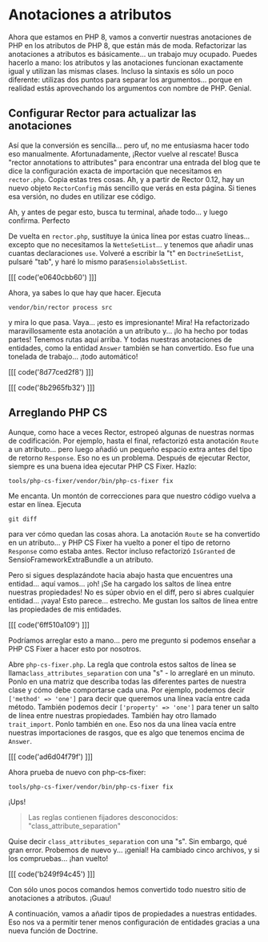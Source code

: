 # Anotaciones a atributos

Ahora que estamos en PHP 8, vamos a convertir nuestras anotaciones de PHP en los atributos de PHP 8, que están más de moda. Refactorizar las anotaciones a atributos es básicamente... un trabajo muy ocupado. Puedes hacerlo a mano: los atributos y las anotaciones funcionan exactamente igual y utilizan las mismas clases. Incluso la sintaxis es sólo un poco diferente: utilizas dos puntos para separar los argumentos... porque en realidad estás aprovechando los argumentos con nombre de PHP. Genial.

## Configurar Rector para actualizar las anotaciones

Así que la conversión es sencilla... pero uf, no me entusiasma hacer todo eso manualmente. Afortunadamente, ¡Rector vuelve al rescate! Busca "rector annotations to attributes" para encontrar una entrada del blog que te dice la configuración exacta de importación que necesitamos en `rector.php`. Copia estas tres cosas. Ah, y a partir de Rector 0.12, hay un nuevo objeto `RectorConfig` más sencillo que verás en esta página. Si tienes esa versión, no dudes en utilizar ese código.

Ah, y antes de pegar esto, busca tu terminal, añade todo... y luego confirma. Perfecto

De vuelta en `rector.php`, sustituye la única línea por estas cuatro líneas... excepto que no necesitamos la `NetteSetList`... y tenemos que añadir unas cuantas declaraciones `use`. Volveré a escribir la "t" en `DoctrineSetList`, pulsaré "tab", y haré lo mismo para`SensiolabsSetList`.

[[[ code('e0640cbb60') ]]]

Ahora, ya sabes lo que hay que hacer. Ejecuta

```terminal
vendor/bin/rector process src
```

y mira lo que pasa. Vaya... ¡esto es impresionante! Mira! Ha refactorizado maravillosamente esta anotación a un atributo y... ¡lo ha hecho por todas partes! Tenemos rutas aquí arriba. Y todas nuestras anotaciones de entidades, como la entidad `Answer` también se han convertido. Eso fue una tonelada de trabajo... ¡todo automático!

[[[ code('8d77ced2f8') ]]]

[[[ code('8b2965fb32') ]]]

## Arreglando PHP CS

Aunque, como hace a veces Rector, estropeó algunas de nuestras normas de codificación. Por ejemplo, hasta el final, refactorizó esta anotación `Route` a un atributo... pero luego añadió un pequeño espacio extra antes del tipo de retorno `Response`. Eso no es un problema. Después de ejecutar Rector, siempre es una buena idea ejecutar PHP CS Fixer. Hazlo:

```terminal
tools/php-cs-fixer/vendor/bin/php-cs-fixer fix
```

Me encanta. Un montón de correcciones para que nuestro código vuelva a estar en línea. Ejecuta

```terminal
git diff
```

para ver cómo quedan las cosas ahora. La anotación `Route` se ha convertido en un atributo... y PHP CS Fixer ha vuelto a poner el tipo de retorno `Response` como estaba antes. Rector incluso refactorizó `IsGranted` de SensioFrameworkExtraBundle a un atributo.

Pero si sigues desplazándote hacia abajo hasta que encuentres una entidad... aquí vamos... ¡oh! ¡Se ha cargado los saltos de línea entre nuestras propiedades! No es súper obvio en el diff, pero si abres cualquier entidad... ¡vaya! Esto parece... estrecho. Me gustan los saltos de línea entre las propiedades de mis entidades.

[[[ code('6ff510a109') ]]]

Podríamos arreglar esto a mano... pero me pregunto si podemos enseñar a PHP CS Fixer a hacer esto por nosotros.

Abre `php-cs-fixer.php`. La regla que controla estos saltos de línea se llama`class_attributes_separation` con una "s" - lo arreglaré en un minuto. Ponlo en una matriz que describa todas las diferentes partes de nuestra clase y cómo debe comportarse cada una. Por ejemplo, podemos decir `['method' => 'one']` para decir que queremos una línea vacía entre cada método. También podemos decir `['property' => 'one']` para tener un salto de línea entre nuestras propiedades. También hay otro llamado `trait_import`. Ponlo también en `one`. Eso nos da una línea vacía entre nuestras importaciones de rasgos, que es algo que tenemos encima de `Answer`.

[[[ code('ad6d04f79f') ]]]

Ahora prueba de nuevo con php-cs-fixer:

```terminal-silent
tools/php-cs-fixer/vendor/bin/php-cs-fixer fix
```

¡Ups!

> Las reglas contienen fijadores desconocidos: "class_attribute_separation"

Quise decir `class_attributes_separation` con una "s". Sin embargo, qué gran error. Probemos de nuevo y... ¡genial! Ha cambiado cinco archivos, y si los compruebas... ¡han vuelto!

[[[ code('b249f94c45') ]]]

Con sólo unos pocos comandos hemos convertido todo nuestro sitio de anotaciones a atributos. ¡Guau!

A continuación, vamos a añadir tipos de propiedades a nuestras entidades. Eso nos va a permitir tener menos configuración de entidades gracias a una nueva función de Doctrine.
